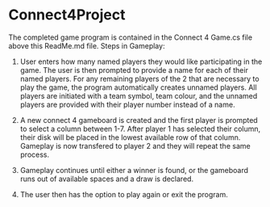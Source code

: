 # Connect4Project


The completed game program is contained in the Connect 4 Game.cs file above this ReadMe.md file.
Steps in Gameplay:

1. User enters how many named players they would like participating in the game.
   The user is then prompted to provide a name for each of their named players.
   For any remaining players of the 2 that are necessary to play the game, the program automatically creates unnamed players.
   All players are initiated with a team symbol, team colour, and the unnamed players are provided with their player number instead of a name.

2. A new connect 4 gameboard is created and the first player is prompted to select a column between 1-7.
   After player 1 has selected their column, their disk will be placed in the lowest available row of that column.
   Gameplay is now transfered to player 2 and they will repeat the same process.

3. Gameplay continues until either a winner is found, or the gameboard runs out of available spaces and a draw is declared.

4. The user then has the option to play again or exit the program.
